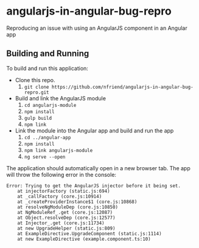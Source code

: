 # angularjs-in-angular-bug-repro
Reproducing an issue with using an AngularJS component in an Angular app

## Building and Running

To build and run this application:

- Clone this repo.
  1. `git clone https://github.com/nfriend/angularjs-in-angular-bug-repro.git`
- Build and link the AngularJS module
  1. `cd angularjs-module`
  2. `npm install`
  3. `gulp build`
  4. `npm link`
- Link the module into the Angular app and build and run the app
  1. `cd ../angular-app`
  2. `npm install`
  3. `npm link angularjs-module`
  4. `ng serve --open`

The application should automatically open in a new browser tab.  The app will throw the following error in the console:

```
Error: Trying to get the AngularJS injector before it being set.
    at injectorFactory (static.js:694)
    at _callFactory (core.js:10914)
    at _createProviderInstance$1 (core.js:10868)
    at resolveNgModuleDep (core.js:10850)
    at NgModuleRef_.get (core.js:12087)
    at Object.resolveDep (core.js:12577)
    at Injector_.get (core.js:11734)
    at new UpgradeHelper (static.js:809)
    at ExampleDirective.UpgradeComponent (static.js:1114)
    at new ExampleDirective (example.component.ts:10)
```